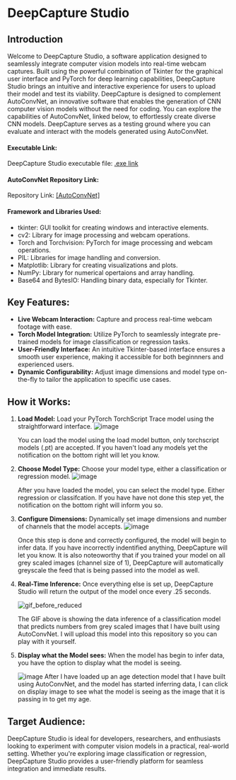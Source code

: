 # DeepCapture Studio

## Introduction
Welcome to DeepCapture Studio, a software application designed to seamlessly integrate computer vision models into real-time webcam captures. Built using the powerful combination of Tkinter for the graphical user interface and PyTorch for deep learning capabilities, DeepCapture Studio brings an intuitive and interactive experience for users to upload their model and test its viability. DeepCapture is designed to complement AutoConvNet, an innovative software that enables the generation of CNN computer vision models without the need for coding. You can explore the capabilities of AutoConvNet, linked below, to effortlessly create diverse CNN models. DeepCapture serves as a testing ground where you can evaluate and interact with the models generated using AutoConvNet.

#### Executable Link:
DeepCapture Studio executable file: [.exe link](https://drive.google.com/file/d/1vXxgU3ERI432N0iloU1Nc6eG7P-L57rh/view?usp=sharing)

#### AutoConvNet Repository Link:
Repository Link: [[AutoConvNet]](https://github.com/Tomasdfgh/AutoConvNet)

#### Framework and Libraries Used:
- tkinter: GUI toolkit for creating windows and interactive elements.
- cv2: Library for image processing and webcam operations.
- Torch and Torchvision: PyTorch for image processing and webcam operations.
- PIL: Libraries for image handling and conversion.
- Matplotlib: Library for creating visualizations and plots.
- NumPy: Library for numerical opertaions and array handling.
- Base64 and BytesIO: Handling binary data, especially for Tkinter.

## Key Features:
- **Live Webcam Interaction:** Capture and process real-time webcam footage with ease.
- **Torch Model Integration:** Utilize PyTorch to seamlessly integrate pre-trained models for image classification or regression tasks.
- **User-Friendly Interface:** An intuitive Tkinter-based interface ensures a smooth user experience, making it accessible for both beginnners and experienced users.
- **Dynamic Configurability:** Adjust image dimensions and model type on-the-fly to tailor the application to specific use cases.

## **How it Works:**
1. **Load Model:** Load your PyTorch TorchScript Trace model using the straightforward interface.
  ![image](https://github.com/Tomasdfgh/DeepCapture_Studio/assets/86145397/a410df7c-a759-4c58-80a5-d495370713dd)

    You can load the model using the load model button, only torchscript models (.pt) are accepted. If you haven't load any models yet the notification on the bottom right will let you know.

2. **Choose Model Type:** Choose your model type, either a classification or regression model.
  ![image](https://github.com/Tomasdfgh/DeepCapture_Studio/assets/86145397/2295a5aa-be43-45e3-9b92-21dae071216d)

    After you have loaded the model, you can select the model type. Either regression or classifcation. If you have have not done this step yet, the notification on the bottom right will inform you so. 

3. **Configure Dimensions:** Dynamically set image dimensions and number of channels that the model accepts.
  ![image](https://github.com/Tomasdfgh/DeepCapture_Studio/assets/86145397/dead6d98-3004-4af2-a3ae-4c35630b579c)

    Once this step is done and correctly configured, the model will begin to infer data. If you have incorrectly indentified anything, DeepCapture will let you know. It is also noteoworthy that if you trained your model on all grey scaled images (channel size of 1), DeepCapture will automatically greyscale the feed that is being passed into the model as well.
  
4. **Real-Time Inference:** Once everything else is set up, DeepCapture Studio will return the output of the model once every .25 seconds.
   
   ![gif_before_reduced](https://github.com/Tomasdfgh/DeepCapture_Studio/assets/86145397/819b1e58-cd2f-4c97-a47a-3df6815ca5da)

    The GIF above is showing the data inference of a classification model that predicts numbers from grey scaled images that I have built using AutoConvNet. I will upload this model into this repository so you can play with it yourself.

5. **Display what the Model sees:** When the model has begin to infer data, you have the option to display what the model is seeing.

   ![image](https://github.com/Tomasdfgh/DeepCapture_Studio/assets/86145397/7de99391-005c-4033-ad87-7954952d32bf)
    After I have loaded up an age detection model that I have built using AutoConvNet, and the model has started inferring data, I can click on display image to see what the model is seeing as the image that it is passing in to get my age. 

## Target Audience:
DeepCapture Studio is ideal for developers, researchers, and enthusiasts looking to experiment with computer vision models in a practical, real-world setting. Whether you're exploring image classification or regression, DeepCapture Studio provides a user-friendly platform for seamless integration and immediate results.
